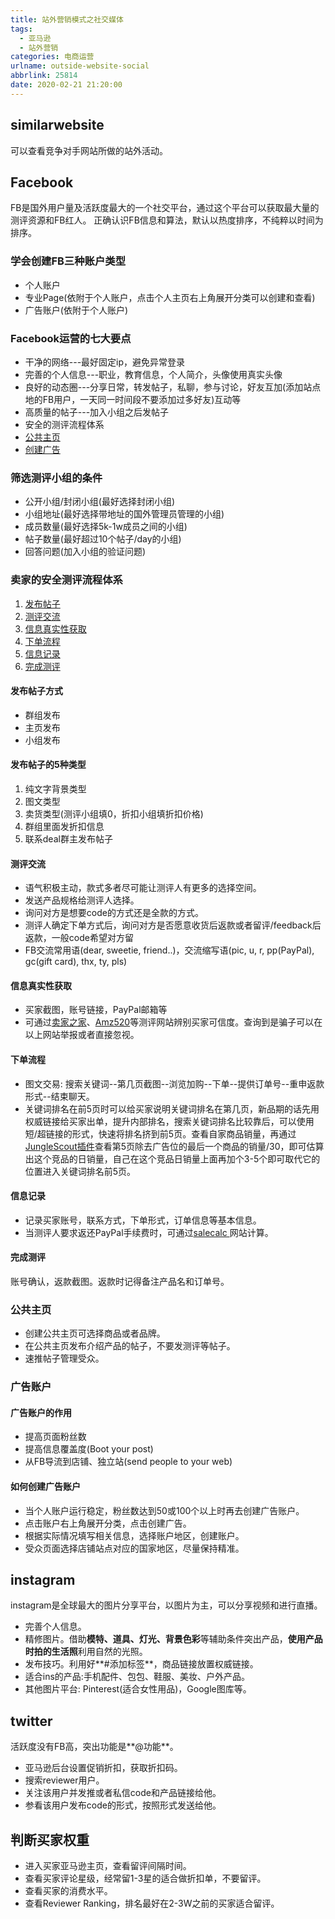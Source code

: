 ```yaml
---
title: 站外营销模式之社交媒体
tags:
  - 亚马逊
  - 站外营销
categories: 电商运营
urlname: outside-website-social
abbrlink: 25814
date: 2020-02-21 21:20:00
---
```


## similarwebsite
可以查看竞争对手网站所做的站外活动。

## Facebook
FB是国外用户量及活跃度最大的一个社交平台，通过这个平台可以获取最大量的测评资源和FB红人。
正确认识FB信息和算法，默认以热度排序，不纯粹以时间为排序。
<!--more-->

### 学会创建FB三种账户类型
* 个人账户
* 专业Page(依附于个人账户，点击个人主页右上角展开分类可以创建和查看)
* 广告账户(依附于个人账户)

### Facebook运营的七大要点
* 干净的网络---最好固定ip，避免异常登录
* 完善的个人信息---职业，教育信息，个人简介，头像使用真实头像
* 良好的动态圈---分享日常，转发帖子，私聊，参与讨论，好友互加(添加站点地的FB用户，一天同一时间段不要添加过多好友)互动等
* 高质量的帖子---加入小组之后发帖子
* 安全的测评流程体系
* [公共主页](#公共主页)
* [创建广告](#广告账户)

### 筛选测评小组的条件
* 公开小组/封闭小组(最好选择封闭小组)
* 小组地址(最好选择带地址的国外管理员管理的小组)
* 成员数量(最好选择5k-1w成员之间的小组)
* 帖子数量(最好超过10个帖子/day的小组)
* 回答问题(加入小组的验证问题)


### 卖家的安全测评流程体系
1. [发布帖子](#发布帖子方式)
2. [测评交流](#测评交流)
3. [信息真实性获取](#信息真实性获取)
4. [下单流程](#下单流程)
5. [信息记录](#信息记录)
6. [完成测评](#完成测评)


#### 发布帖子方式
* 群组发布
* 主页发布
* 小组发布

#### 发布帖子的5种类型
1. 纯文字背景类型
2. 图文类型
3. 卖货类型(测评小组填0，折扣小组填折扣价格)
4. 群组里面发折扣信息
5. 联系deal群主发布帖子


#### 测评交流
* 语气积极主动，款式多者尽可能让测评人有更多的选择空间。
* 发送产品规格给测评人选择。
* 询问对方是想要code的方式还是全款的方式。
* 测评人确定下单方式后，询问对方是否愿意收货后返款或者留评/feedback后返款，一般code希望对方留
* FB交流常用语(dear, sweetie, friend..)，交流缩写语(pic, u, r, pp(PayPal), gc(gift card), thx, ty, pls)

#### 信息真实性获取
* 买家截图，账号链接，PayPal邮箱等
* 可通过[卖家之家](https://mjzj.com/ce-ping-bao-guang-tai.html)、[Amz520](https://www.amz520.com/amztools/reviewer.html)等测评网站辨别买家可信度。查询到是骗子可以在以上网站举报或者直接忽视。

#### 下单流程
* 图文交易: 搜索关键词--第几页截图--浏览加购--下单--提供订单号--重申返款形式--结束聊天。
* 关键词排名在前5页时可以给买家说明关键词排名在第几页，新品期的话先用权威链接给买家出单，提升内部排名，搜索关键词排名比较靠后，可以使用短/超链接的形式，快速将排名挤到前5页。查看自家商品销量，再通过[JungleScout插件](https://www.junglescout.cn/extension/?gspk=OTQ0&gsxid=6VPZOgWsJQvj&utm_medium=944&utm_source=affiliate)查看第5页除去广告位的最后一个商品的销量/30，即可估算出这个竞品的日销量，自己在这个竞品日销量上面再加个3-5个即可取代它的位置进入关键词排名前5页。

#### 信息记录
* 记录买家账号，联系方式，下单形式，订单信息等基本信息。
* 当测评人要求返还PayPal手续费时，可通过[salecalc ](https://salecalc.com/paypal)网站计算。

#### 完成测评
账号确认，返款截图。返款时记得备注产品名和订单号。

### 公共主页
* 创建公共主页可选择商品或者品牌。
* 在公共主页发布介绍产品的帖子，不要发测评等帖子。
* 速推帖子管理受众。 

### 广告账户
#### 广告账户的作用
* 提高页面粉丝数
* 提高信息覆盖度(Boot your post)
* 从FB导流到店铺、独立站(send people to your web)

#### 如何创建广告账户
* 当个人账户运行稳定，粉丝数达到50或100个以上时再去创建广告账户。
* 点击账户右上角展开分类，点击创建广告。
* 根据实际情况填写相关信息，选择账户地区，创建账户。
* 受众页面选择店铺站点对应的国家地区，尽量保持精准。

## instagram
instagram是全球最大的图片分享平台，以图片为主，可以分享视频和进行直播。
* 完善个人信息。
* 精修图片。借助**模特、道具、灯光、背景色彩**等辅助条件突出产品，**使用产品时拍的生活照**利用自然的光照。
* 发布技巧。利用好**#添加标签**，商品链接放置权威链接。
* 适合ins的产品:手机配件、包包、鞋服、美妆、户外产品。
* 其他图片平台: Pinterest(适合女性用品)，Google图库等。

## twitter
活跃度没有FB高，突出功能是**@功能**。
* 亚马逊后台设置促销折扣，获取折扣码。
* 搜索reviewer用户。
* 关注该用户并发推或者私信code和产品链接给他。
* 参看该用户发布code的形式，按照形式发送给他。

## 判断买家权重
* 进入买家亚马逊主页，查看留评间隔时间。
* 查看买家评论星级，经常留1-3星的适合做折扣单，不要留评。
* 查看买家的消费水平。
* 查看Reviewer Ranking，排名最好在2-3W之前的买家适合留评。
